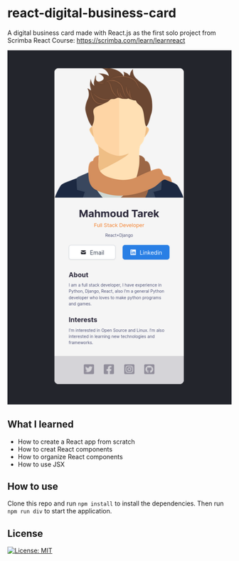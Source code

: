 # react-digital-business-card
A digital business card made with React.js as the first solo project from Scrimba React Course: https://scrimba.com/learn/learnreact

<p align="center">
  <img src="Digital-Business-Card.png">
</p>

## What I learned
- How to create a React app from scratch
- How to creat React components
- How to organize React components
- How to use JSX

## How to use
Clone this repo and run `npm install` to install the dependencies. Then run `npm run div` to start the application.

## License
 [![License: MIT](https://img.shields.io/badge/License-MIT-yellow.svg)](LICENSE)
